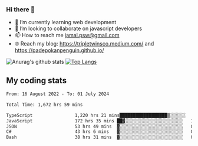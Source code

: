 ### Hi there 👋

<!--
**padepokanpenguin/padepokanpenguin** is a ✨ _special_ ✨ repository because its `README.md` (this file) appears on your GitHub profile.
-->

- 🌱 I’m currently learning  web development
- 👯 I’m looking to collaborate on javascript developers
- 📫 How to reach me jamal.psw@gmail.com
- 🌐 Reach my blog:
   https://tripletwinsco.medium.com/ and
   https://padepokanpenguin.github.io/

![Anurag's github stats](https://github-readme-stats.vercel.app/api?username=padepokanpenguin&count_private=true&disable_animations=false&show_icons=true&theme=default)
[![Top Langs](https://github-readme-stats.vercel.app/api/top-langs/?username=padepokanpenguin&theme=default&layout=compact)](https://github.com/padepokanpenguin)

## My coding stats

<!--START_SECTION:waka-->

```txt
From: 16 August 2022 - To: 01 July 2024

Total Time: 1,672 hrs 59 mins

TypeScript                1,220 hrs 21 mins██████████████████▒░░░░░░   72.94 %
JavaScript                172 hrs 35 mins ██▓░░░░░░░░░░░░░░░░░░░░░░   10.32 %
JSON                      53 hrs 49 mins  ▓░░░░░░░░░░░░░░░░░░░░░░░░   03.22 %
C#                        43 hrs 6 mins   ▓░░░░░░░░░░░░░░░░░░░░░░░░   02.58 %
Bash                      38 hrs 31 mins  ▓░░░░░░░░░░░░░░░░░░░░░░░░   02.30 %
```

<!--END_SECTION:waka-->


